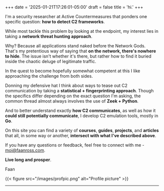 +++
date = '2025-01-21T17:26:01-05:00'
draft = false
title = 'hi.'
+++

I'm a security researcher at Active Countermeasures that ponders one specific question: **how to detect C2 frameworks**.

While most tackle this problem by looking at the endpoint, my interest lies in taking a **network threat hunting approach**.

Why? Because all applications stand naked before the Network Gods. That's my pretentious way of saying that **on the network, 
there's nowhere to hide**. 
The issue isn't whether it's there, but rather how to find it buried inside the chaotic deluge of legitimate traffic.

In the quest to become hopefully somewhat competent at this I like approaching the challenge from both sides.

Donning my defensive hat I think about ways to tease out C2 communication by taking a **statistical + fingerprinting approach**. 
Though the specifics differ depending on the exact question I'm asking, the common thread almost always involves the use of **Zeek + Python**.

And to better understand exactly **how C2 communicates**, as well as how it **could still potentially communicate**, 
I develop C2 emulation tools, mostly in **Go**.

On this site you can find a variety of **courses**, **guides**, **projects**, and **articles** that all, in some way or another, **intersect with what I've described above**.


If you have any questions or feedback, feel free to connect with me - moi@faanross.com.

**Live long and prosper**.

Faan

{{< figure src="/images/profpic.png" alt="Profile picture" >}}
___




